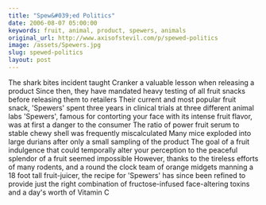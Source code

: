 ```yaml
---
title: "Spew&#039;ed Politics"
date: 2006-08-07 05:00:00
keywords: fruit, animal, product, spewers, animals
original_url: http://www.axisofstevil.com/p/spewed-politics
image: /assets/Spewers.jpg
slug: spewed-politics
layout: post
---
```


The shark bites incident taught Cranker a valuable lesson when releasing a product Since then, they have mandated heavy testing of all fruit snacks before releasing them to retailers Their current and most popular fruit snack, &#039;Spewers&#039; spent three years in clinical trials at three different animal labs &#039;Spewers&#039;, famous for contorting your face with its intense fruit flavor, was at first a danger to the consumer The ratio of power fruit serum to stable chewy shell was frequently miscalculated Many mice exploded into large durians after only a small sampling of the product The goal of a fruit indulgence that could temporally alter your perception to the peaceful splendor of a fruit seemed impossible However, thanks to the tireless efforts of many rodents, and a round the clock team of orange midgets manning a 18 foot tall fruit-juicer, the recipe for &#039;Spewers&#039; has since been refined to provide just the right combination of fructose-infused face-altering toxins and a day&#039;s worth of Vitamin C

